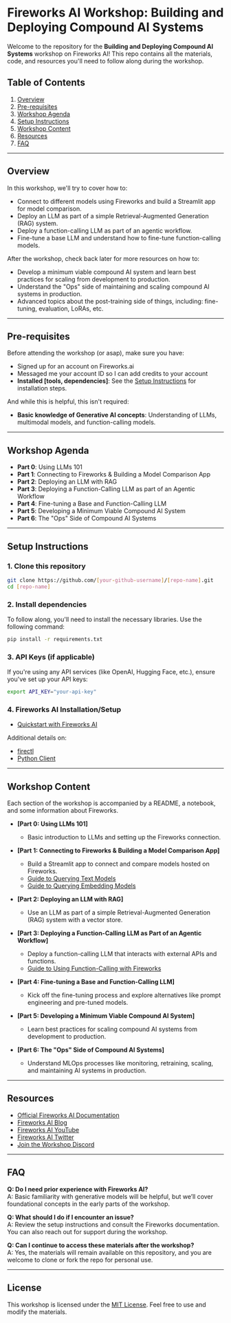 
# Fireworks AI Workshop: Building and Deploying Compound AI Systems

Welcome to the repository for the **Building and Deploying Compound AI Systems** workshop on Fireworks AI! This repo contains all the materials, code, and resources you'll need to follow along during the workshop.

## Table of Contents
1. [Overview](#overview)
2. [Pre-requisites](#pre-requisites)
3. [Workshop Agenda](#workshop-agenda)
4. [Setup Instructions](#setup-instructions)
5. [Workshop Content](#workshop-content)
6. [Resources](#resources)
7. [FAQ](#faq)

---

## Overview
In this workshop, we'll try to cover how to:
- Connect to different models using Fireworks and build a Streamlit app for model comparison.
- Deploy an LLM as part of a simple Retrieval-Augmented Generation (RAG) system.
- Deploy a function-calling LLM as part of an agentic workflow.
- Fine-tune a base LLM and understand how to fine-tune function-calling models.

After the workshop, check back later for more resources on how to: 
- Develop a minimum viable compound AI system and learn best practices for scaling from development to production.
- Understand the "Ops" side of maintaining and scaling compound AI systems in production.
- Advanced topics about the post-training side of things, including: fine-tuning, evaluation, LoRAs, etc.

---

## Pre-requisites
Before attending the workshop (or asap), make sure you have:
- Signed up for an account on Fireworks.ai
- Messaged me your account ID so I can add credits to your account
- **Installed [tools, dependencies]**: See the [Setup Instructions](#setup-instructions) for installation steps.

And while this is helpful, this isn't required: 
- **Basic knowledge of Generative AI concepts**: Understanding of LLMs, multimodal models, and function-calling models.


---

## Workshop Agenda
- **Part 0**: Using LLMs 101
- **Part 1**: Connecting to Fireworks & Building a Model Comparison App
- **Part 2**: Deploying an LLM with RAG
- **Part 3**: Deploying a Function-Calling LLM as part of an Agentic Workflow
- **Part 4**: Fine-tuning a Base and Function-Calling LLM
- **Part 5**: Developing a Minimum Viable Compound AI System
- **Part 6**: The "Ops" Side of Compound AI Systems

---

## Setup Instructions

### 1. Clone this repository
```bash
git clone https://github.com/[your-github-username]/[repo-name].git
cd [repo-name]
```

### 2. Install dependencies
To follow along, you'll need to install the necessary libraries. Use the following command:
```bash
pip install -r requirements.txt
```

### 3. API Keys (if applicable)
If you're using any API services (like OpenAI, Hugging Face, etc.), ensure you've set up your API keys:
```bash
export API_KEY="your-api-key"
```

### 4. Fireworks AI Installation/Setup
- [Quickstart with Fireworks AI](https://docs.fireworks.ai/getting-started/quickstart)

Additional details on: 
- [firectl](https://docs.fireworks.ai/tools-sdks/firectl/firectl)
- [Python Client](https://docs.fireworks.ai/tools-sdks/python-client/installation)

---

## Workshop Content
Each section of the workshop is accompanied by a README, a notebook, and some information about Fireworks.

- **[Part 0: Using LLMs 101]**
  - Basic introduction to LLMs and setting up the Fireworks connection.
  
- **[Part 1: Connecting to Fireworks & Building a Model Comparison App]**
  - Build a Streamlit app to connect and compare models hosted on Fireworks.
  - [Guide to Querying Text Models](https://docs.fireworks.ai/guides/querying-text-models)
  - [Guide to Querying Embedding Models](https://docs.fireworks.ai/guides/querying-embeddings-models)

- **[Part 2: Deploying an LLM with RAG]**
  - Use an LLM as part of a simple Retrieval-Augmented Generation (RAG) system with a vector store.

- **[Part 3: Deploying a Function-Calling LLM as Part of an Agentic Workflow]**
  - Deploy a function-calling LLM that interacts with external APIs and functions.
  - [Guide to Using Function-Calling with Fireworks](https://docs.fireworks.ai/guides/function-calling)

- **[Part 4: Fine-tuning a Base and Function-Calling LLM]**
  - Kick off the fine-tuning process and explore alternatives like prompt engineering and pre-tuned models.

- **[Part 5: Developing a Minimum Viable Compound AI System]**
  - Learn best practices for scaling compound AI systems from development to production.

- **[Part 6: The "Ops" Side of Compound AI Systems]**
  - Understand MLOps processes like monitoring, retraining, scaling, and maintaining AI systems in production.

---

## Resources
- [Official Fireworks AI Documentation](https://docs.fireworks.ai/getting-started/introduction)
- [Fireworks AI Blog](https://fireworks.ai/blog)
- [Fireworks AI YouTube](https://www.youtube.com/channel/UCHCffBTGYa1Ut72h03ldtGA)
- [Fireworks AI Twitter](https://x.com/fireworksai_hq)
- [Join the Workshop Discord](https://discord.gg/YPZsyFAC)

---

## FAQ
**Q: Do I need prior experience with Fireworks AI?**  
A: Basic familiarity with generative models will be helpful, but we’ll cover foundational concepts in the early parts of the workshop.

**Q: What should I do if I encounter an issue?**  
A: Review the setup instructions and consult the Fireworks documentation. You can also reach out for support during the workshop.

**Q: Can I continue to access these materials after the workshop?**  
A: Yes, the materials will remain available on this repository, and you are welcome to clone or fork the repo for personal use.

---

## License
This workshop is licensed under the [MIT License](LICENSE). Feel free to use and modify the materials.

